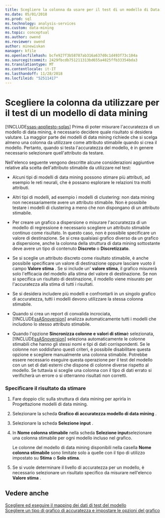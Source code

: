 ```yaml
---
title: Scegliere la colonna da usare per il test di un modello di Data Mining | Microsoft Docs
ms.date: 05/01/2018
ms.prod: sql
ms.technology: analysis-services
ms.custom: data-mining
ms.topic: conceptual
ms.author: owend
ms.reviewer: owend
author: minewiskan
manager: kfile
ms.openlocfilehash: bcfe927f3b58787ab316a637d0c1d493f73c104a
ms.sourcegitcommit: 2429fbcdb751211313bd655a4825ffb33354bda3
ms.translationtype: MT
ms.contentlocale: it-IT
ms.lasthandoff: 11/28/2018
ms.locfileid: "52511417"
---
```

# <a name="choose-the-column-to-use-for-testing-a-mining-model"></a>Scegliere la colonna da utilizzare per il test di un modello di data mining
[!INCLUDE[ssas-appliesto-sqlas](../../includes/ssas-appliesto-sqlas.md)]
  Prima di poter misurare l'accuratezza di un modello di data mining, è necessario decidere quale risultato si desidera valutare. La maggior parte dei modelli di data mining richiede che si scelga almeno una colonna da utilizzare come attributo stimabile quando si crea il modello. Pertanto, quando si testa l'accuratezza del modello, è in genere necessario selezionare quell'attributo da testare.  
  
 Nell'elenco seguente vengono descritte alcune considerazioni aggiuntive relative alla scelta dell'attributo stimabile da utilizzare nel test:  
  
-   Alcuni tipi di modelli di data mining possono stimare più attributi, ad esempio le reti neurali, che è possano esplorare le relazioni tra molti attributi.  
  
-   Altri tipi di modelli, ad esempio i modelli di clustering: non data mining non necessariamente avere un attributo stimabile. Non è possibile testare i modelli di clustering a meno che non dispongano di un attributo stimabile.  
  
-   Per creare un grafico a dispersione o misurare l'accuratezza di un modello di regressione è necessario scegliere un attributo stimabile continuo come risultato. In questo caso, non è possibile specificare un valore di destinazione. Se si crea qualsiasi grafico diverso da un grafico a dispersione, anche la colonna della struttura di data mining sottostante deve avere un tipo di contenuto **Discreto** o **Discretizzato**.  
  
-   Se si sceglie un attributo discreto come risultato stimabile, è anche possibile specificare un valore di destinazione oppure lasciare vuoto il campo **Valore stima** . Se si include un' **valore stima**, il grafico misurerà solo l'efficacia del modello alla stima del valore di destinazione. Se non si specifica un risultato di destinazione, il modello viene misurato per l'accuratezza alla stima di tutti i risultati.  
  
-   Se si desidera includere più modelli e confrontarli in un singolo grafico di accuratezza, tutti i modelli devono utilizzare la stessa colonna stimabile.  
  
-   Quando si crea un report di convalida incrociata, [!INCLUDE[ssASnoversion](../../includes/ssasnoversion-md.md)] analizza automaticamente tutti i modelli che includono lo stesso attributo stimabile.  
  
-   Quando l'opzione **Sincronizza colonne e valori di stima**è selezionata, [!INCLUDE[ssASnoversion](../../includes/ssasnoversion-md.md)] seleziona automaticamente le colonne stimabili che hanno gli stessi nomi e tipi di dati corrispondenti. Se le colonne non soddisfano questi criteri, è possibile disabilitare questa opzione e scegliere manualmente una colonna stimabile. Potrebbe essere necessario eseguire questa operazione per il test del modello con un set di dati esterni che dispone di colonne diverse rispetto al modello. Se tuttavia si sceglie una colonna con il tipo di dati errato si verificherà un errore o si otterranno risultati non corretti.  
  
### <a name="specify-the-outcome-to-predict"></a>Specificare il risultato da stimare  
  
1.  Fare doppio clic sulla struttura di data mining per aprirla in Progettazione modelli di data mining.  
  
2.  Selezionare la scheda **Grafico di accuratezza modello di data mining** .  
  
3.  Selezionare la scheda **Selezione input** .  
  
4.  In **Nome colonna stimabile** nella scheda **Selezione input**selezionare una colonna stimabile per ogni modello incluso nel grafico.  
  
     Le colonne del modello di data mining disponibili nella casella **Nome colonna stimabile** sono limitate solo a quelle con il tipo di utilizzo impostato su **Stima** o **Solo stima**.  
  
5.  Se si vuole determinare il livello di accuratezza per un modello, è necessario selezionare un risultato specifico da misurare nell'elenco **Valore stima** .  
  
## <a name="see-also"></a>Vedere anche  
 [Scegliere ed eseguire il mapping dei dati di test del modello](../../analysis-services/data-mining/choose-and-map-model-testing-data.md)   
 [Scegliere un tipo di grafico di accuratezza e impostare le opzioni del grafico](../../analysis-services/data-mining/choose-an-accuracy-chart-type-and-set-chart-options.md)  
  
  
